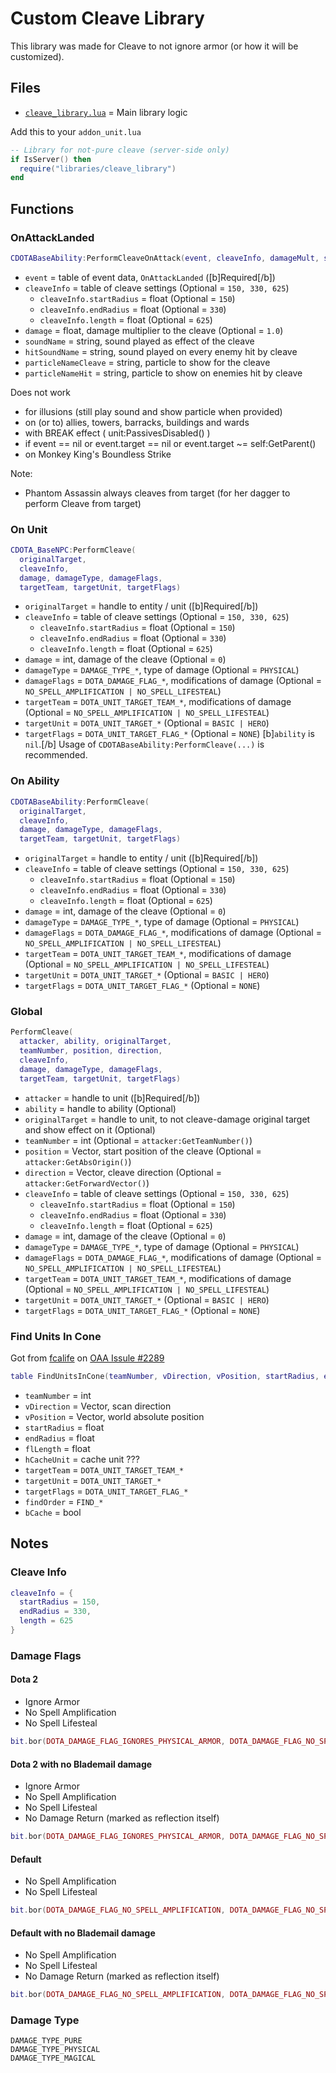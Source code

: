 # Custom Cleave Library

This library was made for Cleave to not ignore armor (or how it will be customized).

## Files

- [`cleave_library.lua`](cleave_library.lua) = Main library logic

Add this to your `addon_unit.lua`
```lua
-- Library for not-pure cleave (server-side only)
if IsServer() then
  require("libraries/cleave_library")
end
```

## Functions

### OnAttackLanded
```lua
CDOTABaseAbility:PerformCleaveOnAttack(event, cleaveInfo, damageMult, soundName, hitSoundName, particleNameCleave, particleNameHit)
```
- `event` = table of event data, `OnAttackLanded` ([b]Required[/b])
- `cleaveInfo` = table of cleave settings (Optional = `150, 330, 625`)
  - `cleaveInfo.startRadius` = float (Optional = `150`)
  - `cleaveInfo.endRadius` = float (Optional = `330`)
  - `cleaveInfo.length` = float (Optional = `625`)
- `damage` = float, damage multiplier to the cleave (Optional = `1.0`)
- `soundName` = string, sound played as effect of the cleave
- `hitSoundName` = string, sound played on every enemy hit by cleave
- `particleNameCleave` = string, particle to show for the cleave
- `particleNameHit` = string, particle to show on enemies hit by cleave

Does not work
- for illusions (still play sound and show particle when provided)
- on (or to) allies, towers, barracks, buildings and wards
- with BREAK effect ( unit:PassivesDisabled() )
- if event == nil or event.target == nil or event.target ~= self:GetParent()
- on Monkey King's Boundless Strike

Note:
- Phantom Assassin always cleaves from target (for her dagger to perform Cleave from target)

### On Unit
```lua
CDOTA_BaseNPC:PerformCleave(
  originalTarget,
  cleaveInfo,
  damage, damageType, damageFlags,
  targetTeam, targetUnit, targetFlags)
```
- `originalTarget` = handle to entity / unit ([b]Required[/b])
- `cleaveInfo` = table of cleave settings (Optional = `150, 330, 625`)
  - `cleaveInfo.startRadius` = float (Optional = `150`)
  - `cleaveInfo.endRadius` = float (Optional = `330`)
  - `cleaveInfo.length` = float (Optional = `625`)
- `damage` = int, damage of the cleave (Optional = `0`)
- `damageType` = `DAMAGE_TYPE_*`, type of damage (Optional = `PHYSICAL`)
- `damageFlags` = `DOTA_DAMAGE_FLAG_*`, modifications of damage (Optional = `NO_SPELL_AMPLIFICATION | NO_SPELL_LIFESTEAL`)
- `targetTeam` = `DOTA_UNIT_TARGET_TEAM_*`, modifications of damage (Optional = `NO_SPELL_AMPLIFICATION | NO_SPELL_LIFESTEAL`)
- `targetUnit` = `DOTA_UNIT_TARGET_*` (Optional = `BASIC | HERO`)
- `targetFlags` = `DOTA_UNIT_TARGET_FLAG_*` (Optional = `NONE`)
[b]`ability` is `nil`.[/b] Usage of `CDOTABaseAbility:PerformCleave(...)` is recommended.

### On Ability
```lua
CDOTABaseAbility:PerformCleave(
  originalTarget,
  cleaveInfo,
  damage, damageType, damageFlags,
  targetTeam, targetUnit, targetFlags)
```
- `originalTarget` = handle to entity / unit ([b]Required[/b])
- `cleaveInfo` = table of cleave settings (Optional = `150, 330, 625`)
  - `cleaveInfo.startRadius` = float (Optional = `150`)
  - `cleaveInfo.endRadius` = float (Optional = `330`)
  - `cleaveInfo.length` = float (Optional = `625`)
- `damage` = int, damage of the cleave (Optional = `0`)
- `damageType` = `DAMAGE_TYPE_*`, type of damage (Optional = `PHYSICAL`)
- `damageFlags` = `DOTA_DAMAGE_FLAG_*`, modifications of damage (Optional = `NO_SPELL_AMPLIFICATION | NO_SPELL_LIFESTEAL`)
- `targetTeam` = `DOTA_UNIT_TARGET_TEAM_*`, modifications of damage (Optional = `NO_SPELL_AMPLIFICATION | NO_SPELL_LIFESTEAL`)
- `targetUnit` = `DOTA_UNIT_TARGET_*` (Optional = `BASIC | HERO`)
- `targetFlags` = `DOTA_UNIT_TARGET_FLAG_*` (Optional = `NONE`)

### Global
```lua
PerformCleave(
  attacker, ability, originalTarget,
  teamNumber, position, direction,
  cleaveInfo,
  damage, damageType, damageFlags,
  targetTeam, targetUnit, targetFlags)
```
- `attacker` = handle to unit ([b]Required[/b])
- `ability` = handle to ability (Optional)
- `originalTarget` = handle to unit, to not cleave-damage original target and show effect on it (Optional)
- `teamNumber` = int (Optional = `attacker:GetTeamNumber()`)
- `position` = Vector, start position of the cleave (Optional = `attacker:GetAbsOrigin()`)
- `direction` = Vector, cleave direction (Optional = `attacker:GetForwardVector()`)
- `cleaveInfo` = table of cleave settings (Optional = `150, 330, 625`)
  - `cleaveInfo.startRadius` = float (Optional = `150`)
  - `cleaveInfo.endRadius` = float (Optional = `330`)
  - `cleaveInfo.length` = float (Optional = `625`)
- `damage` = int, damage of the cleave (Optional = `0`)
- `damageType` = `DAMAGE_TYPE_*`, type of damage (Optional = `PHYSICAL`)
- `damageFlags` = `DOTA_DAMAGE_FLAG_*`, modifications of damage (Optional = `NO_SPELL_AMPLIFICATION | NO_SPELL_LIFESTEAL`)
- `targetTeam` = `DOTA_UNIT_TARGET_TEAM_*`, modifications of damage (Optional = `NO_SPELL_AMPLIFICATION | NO_SPELL_LIFESTEAL`)
- `targetUnit` = `DOTA_UNIT_TARGET_*` (Optional = `BASIC | HERO`)
- `targetFlags` = `DOTA_UNIT_TARGET_FLAG_*` (Optional = `NONE`)

### Find Units In Cone
Got from [fcalife](https://github.com/fcalife) on [OAA Issule #2289](https://github.com/OpenAngelArena/oaa/issues/2289)

```lua
table FindUnitsInCone(teamNumber, vDirection, vPosition, startRadius, endRadius, flLength, hCacheUnit, targetTeam, targetUnit, targetFlags, findOrder, bCache)
```
- `teamNumber` = int
- `vDirection` = Vector, scan direction
- `vPosition` = Vector, world absolute position
- `startRadius` = float
- `endRadius` = float
- `flLength` = float
- `hCacheUnit` = cache unit ???
- `targetTeam` = `DOTA_UNIT_TARGET_TEAM_*`
- `targetUnit` = `DOTA_UNIT_TARGET_*`
- `targetFlags` = `DOTA_UNIT_TARGET_FLAG_*`
- `findOrder` = `FIND_*`
- `bCache` = bool


## Notes

### Cleave Info

```lua
cleaveInfo = {
  startRadius = 150,
  endRadius = 330,
  length = 625
}
```

### Damage Flags

#### Dota 2
- Ignore Armor
- No Spell Amplification
- No Spell Lifesteal
```lua
bit.bor(DOTA_DAMAGE_FLAG_IGNORES_PHYSICAL_ARMOR, DOTA_DAMAGE_FLAG_NO_SPELL_AMPLIFICATION, DOTA_DAMAGE_FLAG_NO_SPELL_LIFESTEAL)
```

#### Dota 2 with no Blademail damage
- Ignore Armor
- No Spell Amplification
- No Spell Lifesteal
- No Damage Return (marked as reflection itself)
```lua
bit.bor(DOTA_DAMAGE_FLAG_IGNORES_PHYSICAL_ARMOR, DOTA_DAMAGE_FLAG_NO_SPELL_AMPLIFICATION, DOTA_DAMAGE_FLAG_NO_SPELL_LIFESTEAL, DOTA_DAMAGE_FLAG_REFLECTION)
```

#### Default
- No Spell Amplification
- No Spell Lifesteal
```lua
bit.bor(DOTA_DAMAGE_FLAG_NO_SPELL_AMPLIFICATION, DOTA_DAMAGE_FLAG_NO_SPELL_LIFESTEAL)
```

#### Default with no Blademail damage
- No Spell Amplification
- No Spell Lifesteal
- No Damage Return (marked as reflection itself)
```lua
bit.bor(DOTA_DAMAGE_FLAG_NO_SPELL_AMPLIFICATION, DOTA_DAMAGE_FLAG_NO_SPELL_LIFESTEAL, DOTA_DAMAGE_FLAG_REFLECTION)
```

### Damage Type

```
DAMAGE_TYPE_PURE
DAMAGE_TYPE_PHYSICAL
DAMAGE_TYPE_MAGICAL
```
